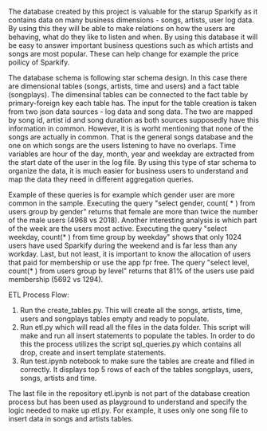 The database created by this project is valuable for the starup Sparkify as it contains data on many business dimensions - songs, artists, user log data. By using this they will be able to make relations on how the users are behaving, what do they like to listen and when. By using this database it will be easy to answer important business questions such as which artists and songs are most popular. These can help change for example the price poilicy of Sparkify.  

The database schema is following star schema design. In this case there are dimensional tables (songs, artists, time and users) and a fact table (songplays). The dimensinal tables can be connected to the fact table by primary-foreign key each table has. The input for the table creation is taken from two json data sources - log data and song data. The two are mapped by song id, artist id and song duration as both sources supposedly have this information in common. However, it is is worht mentioning that none of the songs are actually in common. That is the general songs database and the one on which songs are the users listening to have no overlaps. Time variables are hour of the day, month, year and weekday are extracted from the start date of the user in the log file. By using this type of star schema to organize the data, it is much easier for business users to understand and map the data they need in different aggregation queries.  

Example of these queries is for example which gender user are more common in the sample. Executing the query "select gender, count( * ) from users group by gender" returns that female are more than twice the number of the male users (4968 vs 2018). Another interesting analysis is which part of the week are the users most active. Executing the query "select weekday, count(* ) from time group by weekday" shows that only 1024 users have used Sparkify during the weekend and is far less than any workday. Last, but not least, it is important to know the allocation of users that paid for membership or use the app fpr free. The query "select level, count(* ) from users group by level" returns that 81% of the users use paid membership (5692 vs 1294).


ETL Process Flow:
1. Run the create_tables.py. This will create all the songs, artists, time, users and songplays tables empty and ready to populate.
2. Run etl.py which will read all the files in the data folder. This script will make and run all insert statements to populate the tables. In order to do this the process utilizes the script sql_queries.py which contains all drop, create and insert template statements. 
3. Run test.ipynb notebook to make sure the tables are create and filled in correctly. It displays top 5 rows of each of the tables songplays, users, songs, artists and time.

The last file in the repository etl.ipynb is not part of the database creation process but has been used as playground to understand and specify the logic needed to make up etl.py. For example, it uses only one song file to insert data in songs and artists tables. 
